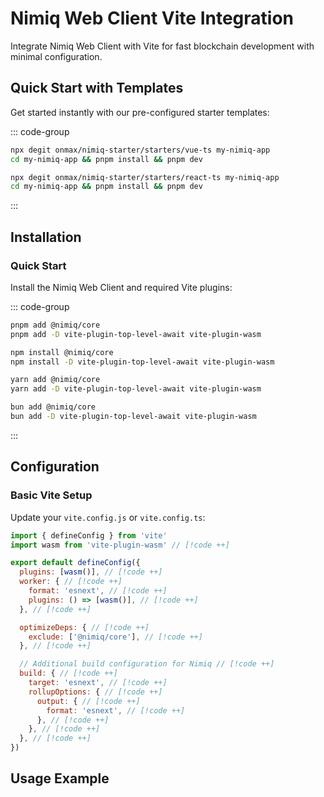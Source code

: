 # Nimiq Web Client Vite Integration

Integrate Nimiq Web Client with Vite for fast blockchain development with minimal configuration.

## Quick Start with Templates

Get started instantly with our pre-configured starter templates:

::: code-group
```bash [Vue]
npx degit onmax/nimiq-starter/starters/vue-ts my-nimiq-app
cd my-nimiq-app && pnpm install && pnpm dev
```

```bash [React]
npx degit onmax/nimiq-starter/starters/react-ts my-nimiq-app
cd my-nimiq-app && pnpm install && pnpm dev
```
:::

## Installation

### Quick Start

Install the Nimiq Web Client and required Vite plugins:

::: code-group

```bash [pnpm]
pnpm add @nimiq/core
pnpm add -D vite-plugin-top-level-await vite-plugin-wasm
```

```bash [npm]
npm install @nimiq/core
npm install -D vite-plugin-top-level-await vite-plugin-wasm
```

```bash [yarn]
yarn add @nimiq/core
yarn add -D vite-plugin-top-level-await vite-plugin-wasm
```

```bash [bun]
bun add @nimiq/core
bun add -D vite-plugin-top-level-await vite-plugin-wasm
```

:::

## Configuration

### Basic Vite Setup

Update your `vite.config.js` or `vite.config.ts`:

```javascript
import { defineConfig } from 'vite'
import wasm from 'vite-plugin-wasm' // [!code ++]

export default defineConfig({
  plugins: [wasm()], // [!code ++]
  worker: { // [!code ++]
    format: 'esnext', // [!code ++]
    plugins: () => [wasm()], // [!code ++]
  }, // [!code ++]

  optimizeDeps: { // [!code ++]
    exclude: ['@nimiq/core'], // [!code ++]
  }, // [!code ++]

  // Additional build configuration for Nimiq // [!code ++]
  build: { // [!code ++]
    target: 'esnext', // [!code ++]
    rollupOptions: { // [!code ++]
      output: { // [!code ++]
        format: 'esnext', // [!code ++]
      }, // [!code ++]
    }, // [!code ++]
  }, // [!code ++]
})
```

## Usage Example

<!--@include: ../_demo.web.md-->
